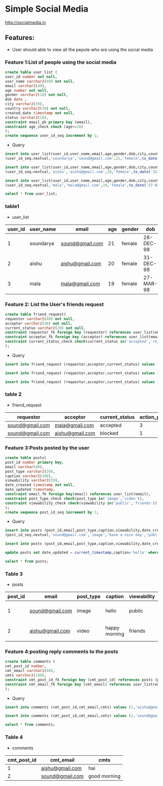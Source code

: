 # Simple Social Media

http://socialmedia.in

## Features:
*  User should able to view all the pepole who are using the social media

### Feature 1:List of people using the social media
```sql
create table user_list (
user_id number not null,
user_name varchar2(40) not null,
email varchar2(40),
age number not null,
gender varchar2(10) not null,
dob date ,
city varchar2(30),
country varchar2(30) not null,
created_date timestamp not null, 
status varchar2(10),
constraint email_pk primary key (email),
constraint age_check check (age>=18)
);
create sequence user_id_seq increment by 1;
```
* Query
```sql
insert into user_list(user_id,user_name,email,age,gender,dob,city,country,created_date,status) values 
(user_id_seq.nextval,'soundarya','sound@gmail.com',21,'female',to_date('28-12-1998','dd-MM-yyyy'),'Madurai','India',current_timestamp,'i_am_sound');

insert into user_list(user_id,user_name,email,age,gender,dob,city,country,created_date,status) values  
(user_id_seq.nextval,'aishu','aishu@gmail.com',20,'female',to_date('31-12-1998','dd-MM-yyyy'),'Delhi','India',current_timestamp,'i_am_ice');

insert into user_list(user_id,user_name,email,age,gender,dob,city,country,created_date,status) values  
(user_id_seq.nextval,'mala','mala@gmail.com',19,'female',to_date('27-03-1998','dd-MM-yyyy'),'chennai','India',current_timestamp,'i_am_mala');

select * from user_list;

```
### table1

* user_list

| user_id | user_name | email           | age | gender | dob       |city     |country    | created_date                | status     |
|---------|-----------|-----------------|-----|--------|-----------|---------|-----------|-----------------------------|------------|
| 1       | soundarya | sound@gmail.com | 21  | female | 28-DEC-98 |Madurai  |India      |30-DEC-19 11.24.17.955164 PM | i_am_sound |
| 2       | aishu     | aishu@gmail.com | 20  | female | 31-DEC-98 |Delhi    |India      |30-DEC-19 11.24.17.959820 PM | i_am_ice   |
| 3       | mala      | mala@gmail.com  | 19  | female | 27-MAR-98 |chennai  |India      |30-DEC-19 11.24.17.963878 PM | i_am_mala  |

### Feature 2: List the User's friends request
```sql
create table friend_request( 
requestor varchar2(40) not null, 
acceptor varchar2(40) not null, 
current_status varchar2(20) not null,
constraint requestor_fk foreign key (requestor) references user_list(email),
constraint acceptor_fk foreign key (acceptor) references user_list(email),
constraint current_status_check check(current_status in('accepted','rejected')) 
);
```
* Query
```sql
insert into friend_request (requestor,acceptor,current_status) values ('sound@gmail.com','mala@gmail.com','accepted');

insert into friend_request (requestor,acceptor,current_status) values ('sound@gmail.com','mala@gmail.com','rejected');

insert into friend_request (requestor,acceptor,current_status) values ('mala@gmail.com','aishu@gmail.com','accepted');
```
### table 2

* friend_request

| requestor               | acceptor              | current_status | action_performed_by |
|-------------------------|-----------------------|----------------|---------------------|
| sound@gmail.com         | mala@gmail.com        | accepted       | 3                   |
| sound@gmail.com         | aishu@gmail.com       | blocked        | 1                   |

### Feature 3:Posts posted by the user
```sql
create table posts(
post_id number primary key,
email varchar(40),
post_type varchar2(20),
caption varchar2(100),
viewability varchar2(20),
date_created timestamp not null,
date_updated timestamp,
constraint email_fk foreign key(email) references user_list(email),
constraint post_type_check check(post_type in('image','video')),
constraint viewability_check check(viewability in('public','friends'))
);
create sequence post_id_seq increment by 1;
```
* Query
```sql
insert into posts (post_id,email,post_type,caption,viewability,date_created) values
(post_id_seq.nextval,'sound@gmail.com','image','have a nice day','public',current_timestamp);

insert into posts (post_id,email,post_type,caption,viewability,date_created) values (post_id_seq.nextval,'aishu@gmail.com','video','happy morning','friends',current_timestamp);

update posts set date_updated = current_timestamp,caption='hello' where email='sound@gmail.com';

select * from posts;
```
### Table 3

* posts

| post_id|email                | post_type | caption         |viewability | date_created                 | date_updated                |
|--------|---------------------|-----------|-----------------|------------|------------------------------|-----------------------------|
| 1      |sound@gmail.com      | image     | hello           |public      | 31-DEC-19 01.19.55.103225 AM | 31-DEC-19 03.44.10.320435 AM|
| 2      |aishu@gmail.com      | video     | happy morning   |friends     | 31-DEC-19 01.21.03.888304 AM |  -                          |


### Feature 4:posting reply comments to the posts

```sql
create table comments (
cmt_post_id number,
cmt_email varchar2(40),
cmts varchar2(100),
constraint cmt_post_id_fk foreign key (cmt_post_id) references posts (post_id),
constraint cmt_email_fk foreign key (cmt_email) references user_list(email)
);
```
* Query
```sql
insert into comments (cmt_post_id,cmt_email,cmts) values (1,'aishu@gmail.com','hai');

insert into comments (cmt_post_id,cmt_email,cmts) values (2,'sound@gmail.com','good morning');

select * from comments;
```
### Table 4
* comments

| cmt_post_id | cmt_email       | cmts         |
|-------------|-----------------|--------------|
| 1           | aishu@gmail.com | hai          |
| 2           | sound@gmail.com | good morning |
